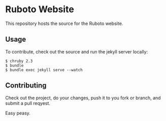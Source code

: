 # Ruboto Website

This repository hosts the source for the Ruboto website.

## Usage

To contribute, check out the source and run the jekyll server locally:

    $ chruby 2.3
    $ bundle
    $ bundle exec jekyll serve --watch

## Contributing 

Check out the project, do your changes, push it to you fork or branch, and submit a pull reqyest.

Easy peasy.
